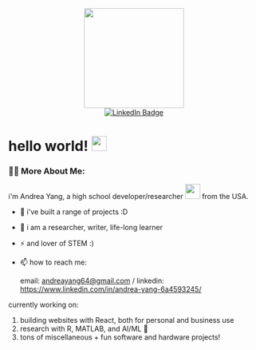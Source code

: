 <div id="header" align="center">
  <img src="https://i.pinimg.com/originals/4d/63/56/4d6356ad9c0e204f0585c3268c6f5c29.gif" width="200"/>
</div>
<div id="badges" align="center">
  <a href="https://www.linkedin.com/in/andrea-yang-6a4593245/">
    <img src="https://img.shields.io/badge/LinkedIn-blue?style=for-the-badge&logo=linkedin&logoColor=white" alt="LinkedIn Badge"/>
  </a>
</div>
<h1>
  hello world!
  <img src="https://media.giphy.com/media/hvRJCLFzcasrR4ia7z/giphy.gif" width="30px"/>
  <div align="center">
</div>

### :woman_technologist: More About Me:
i'm Andrea Yang, a high school developer/researcher <img src="https://i.pinimg.com/originals/6a/16/3e/6a163ebe5227c2216ad440b7dcc2985d.gif" width="30"> from the USA.
- :telescope: i've built a range of projects :D

- :seedling: i am a researcher, writer, life-long learner

- :zap: and lover of STEM :) 

- :mailbox: how to reach me:
  
  email: andreayang64@gmail.com / linkedin: https://www.linkedin.com/in/andrea-yang-6a4593245/
  
 currently working on:
 1. building websites with React, both for personal and business use
 2. research with R, MATLAB, and AI/ML 🔬
 3. tons of miscellaneous + fun software and hardware projects!
